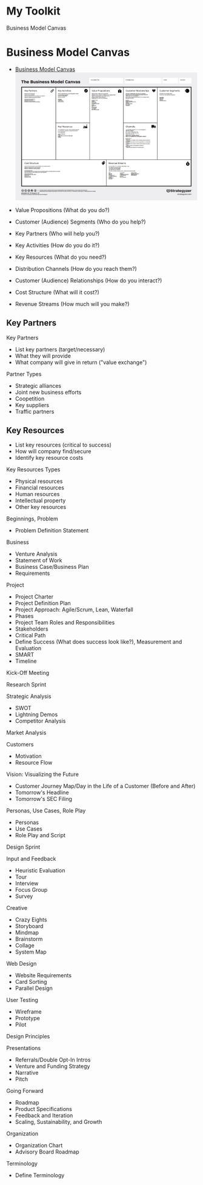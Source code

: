# My Toolkit

Business Model Canvas
# Business Model Canvas

   * [Business Model Canvas](http://businessmodelgeneration.com/downloads/business_model_canvas_poster.pdf)
[![](business-model-canvas/the-business-model-canvas.jpg)](http://businessmodelgeneration.com/downloads/business_model_canvas_poster.pdf)

* Value Propositions (What do you do?)
* Customer (Audience) Segments (Who do you help?)
* Key Partners (Who will help you?)
* Key Activities (How do you do it?)
* Key Resources (What do you need?)
* Distribution Channels (How do you reach them?)
* Customer (Audience) Relationships (How do you interact?)
* Cost Structure (What will it cost?)
* Revenue Streams (How much will you make?)

## Key Partners

Key Partners
* List key partners (target/necessary) 
* What they will provide
* What company will give in return ("value exchange")

Partner Types
* Strategic alliances
* Joint new business efforts
* Coopetition
* Key suppliers
* Traffic partners

## Key Resources

* List key resources (critical to success)
* How will company find/secure
* Identify key resource costs

Key Resources Types

* Physical resources
* Financial resources
* Human resources
* Intellectual property
* Other key resources

Beginnings, Problem
* Problem Definition Statement

Business
* Venture Analysis
* Statement of Work
* Business Case/Business Plan
* Requirements

Project
* Project Charter
* Project Definition Plan
* Project Approach: Agile/Scrum, Lean, Waterfall
* Phases
* Project Team Roles and Responsibilities
* Stakeholders
* Critical Path
* Define Success (What does success look like?), Measurement and Evaluation
* SMART
* Timeline

Kick-Off Meeting

Research Sprint

Strategic Analysis
* SWOT
* Lightning Demos
* Competitor Analysis

Market Analysis

Customers
* Motivation
* Resource Flow

Vision: Visualizing the Future
* Customer Journey Map/Day in the Life of a Customer (Before and After)
* Tomorrow's Headline
* Tomorrow's SEC Filing

Personas, Use Cases, Role Play
* Personas
* Use Cases
* Role Play and Script

Design Sprint

Input and Feedback
* Heuristic Evaluation
* Tour
* Interview
* Focus Group
* Survey

Creative
* Crazy Eights
* Storyboard
* Mindmap
* Brainstorm
* Collage
* System Map

Web Design
* Website Requirements
* Card Sorting 
* Parallel Design

User Testing
* Wireframe
* Prototype
* Pilot

Design Principles

Presentations
* Referrals/Double Opt-In Intros
* Venture and Funding Strategy
* Narrative
* Pitch

Going Forward
* Roadmap
* Product Specifications
* Feedback and Iteration
* Scaling, Sustainability, and Growth

Organization
* Organization Chart
* Advisory Board Roadmap

Terminology
* Define Terminology

